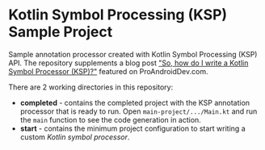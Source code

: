 # Kotlin Symbol Processing (KSP) Sample Project
Sample annotation processor created with Kotlin Symbol Processing (KSP) API. The repository supplements a blog post ["So, how do I write a Kotlin Symbol Processor (KSP)?"](https://proandroiddev.com/so-how-do-i-write-a-kotlin-symbol-processor-ksp-b9606e9e3818) featured on ProAndroidDev.com.

There are 2 working directories in this repository:
- **completed** - contains the completed project with the KSP annotation processor that is ready to run. Open `main-project/.../Main.kt` and run the `main` function to see the code generation in action.
- **start** - contains the minimum project configuration to start writing a custom _Kotlin symbol processor_.

